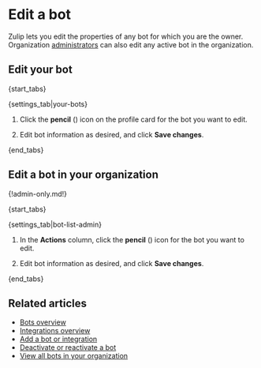 # Edit a bot

Zulip lets you edit the properties of any bot for which you are the owner.
Organization [administrators](/help/user-roles) can also edit any
active bot in the organization.

## Edit your bot

{start_tabs}

{settings_tab|your-bots}

1. Click the **pencil** (<i class="fa fa-pencil"></i>) icon on the profile
   card for the bot you want to edit.

1. Edit bot information as desired, and click **Save changes**.

{end_tabs}

## Edit a bot in your organization

{!admin-only.md!}

{start_tabs}

{settings_tab|bot-list-admin}

1. In the **Actions** column, click the **pencil** (<i class="fa fa-pencil"></i>)
   icon for the bot you want to edit.

1. Edit bot information as desired, and click **Save changes**.

{end_tabs}

## Related articles

* [Bots overview](/help/bots-overview)
* [Integrations overview](/help/integrations-overview)
* [Add a bot or integration](/help/add-a-bot-or-integration)
* [Deactivate or reactivate a bot](/help/deactivate-or-reactivate-a-bot)
* [View all bots in your organization](/help/view-all-bots-in-your-organization)
